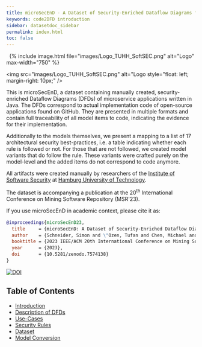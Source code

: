 ```yaml
---
title: microSecEnD - A Dataset of Security-Enriched Dataflow Diagrams for Microservice Applications
keywords: code2DFD introduction
sidebar: datasetdoc_sidebar
permalink: index.html
toc: false
---
```


&nbsp;
{% include image.html file="images/Logo_TUHH_SoftSEC.png" alt="Logo" max-width="750" %}

<img src="images/Logo_TUHH_SoftSEC.png"
     alt="Logo
     style="float: left; margin-right: 10px;" />
&nbsp;

This is microSecEnD, a dataset containing manually created, security-enriched Dataflow Diagrams (DFDs) of microservice applications written in Java.
The DFDs correspond to actual implementation code of open-source applications found on GitHub.
They are presented in multiple formats and contain full traceability of all model items to code, indicating the evidence for their implementation.

Additionally to the models themselves, we present a mapping to a list of 17 architectural security best-practices, i.e. a table indicating whether each rule is followed or not. For those that are not followed, we created model variants that do follow the rule. These variants were crafted purely on the model-level and the added items do not correspond to code anymore.

All artifacts were created manually by researchers of the <a href="https://www.tuhh.de/softsec/homepage.html" target="_blank">Institute of Software Security</a> at <a href="https://www.tuhh.de/tuhh/startseite.html" target="_blank">Hamburg University of Technology</a>.

The dataset is accompanying a publication at the 20<sup>th</sup> International Conference on Mining Software Repository (MSR'23).

If you use microSecEnD in academic context, please cite it as:
```bibtex
@inproceedings{microSecEnD23,
  title     = {microSecEnD: A Dataset of Security-Enriched Dataflow Diagrams for Microservice Applications},  
  author    = {Schneider, Simon and \"Ozen, Tufan and Chen, Michael and Scandariato, Riccardo},  
  booktitle = {2023 IEEE/ACM 20th International Conference on Mining Software Repositories (MSR)},   
  year      = {2023},
  doi       = {10.5281/zenodo.7574138}
}
```
[![DOI](https://zenodo.org/badge/DOI/10.5281/zenodo.7574138.svg)](https://doi.org/10.5281/zenodo.7574138)

## Table of Contents

- [Introduction](index.html)
- [Description of DFDs](dfds.html)
- [Use-Cases](usecases.html)
- [Security Rules](rules.html)
- [Dataset](models.html)
- [Model Conversion](conversion.html)
